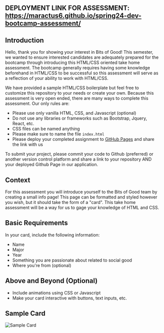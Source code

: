 ## DEPLOYMENT LINK FOR ASSESSMENT: https://maractus6.github.io/spring24-dev-bootcamp-assessment/
## Introduction

Hello, thank you for showing your interest in Bits of Good! This semester, we wanted to ensure interested candidates are adequately prepared for the bootcamp through introducing this HTML/CSS oriented take home assessment. The bootcamp generally requires having some knowledge beforehand in HTML/CSS to be successful so this assessment will serve as a reflection of your ability to work with HTML/CSS.

We have provided a sample HTML/CSS boilerplate but feel free to customize this repository to your needs or create your own. Because this assessment is very open ended, there are many ways to complete this assessment. Our only rules are:

- Please use only vanilla HTML, CSS, and Javascript (optional)
- Do not use any libraries or frameworks such as Bootstrap, Jquery, React, etc.
- CSS files can be named anything
- Please make sure to name the file `index.html`
- Please deploy your completed assignment to [GitHub Pages](https://docs.github.com/en/pages/getting-started-with-github-pages/creating-a-github-pages-site) and share the link with us

To submit your project, please commit your code to Github (preferred) or another version control platform and share a link to your repository AND your deployed Github Page in our application.

## Context

For this assessment you will introduce yourself to the Bits of Good team by creating a small info page! This page can be formatted and styled however you wish, but it should take the form of a "card". This take home assessment will be a way for us to gage your knowledge of HTML and CSS.

## Basic Requirements

In your card, include the following information:

- Name
- Major
- Year
- Something you are passionate about related to social good
- Where you're from (optional)

## Above and Beyond (Optional)

- Include animations using CSS or Javascript
- Make your card interactive with buttons, text inputs, etc.

## Sample Card

![Sample Card](https://i.imgur.com/roVObwx.png)

